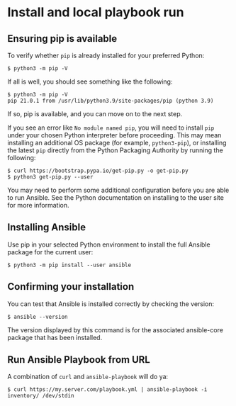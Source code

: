 # Install and local playbook run

## Ensuring pip is available
To verify whether `pip` is already installed for your preferred Python:

```
$ python3 -m pip -V
```
If all is well, you should see something like the following:

```
$ python3 -m pip -V
pip 21.0.1 from /usr/lib/python3.9/site-packages/pip (python 3.9)
```
If so, pip is available, and you can move on to the next step.

If you see an error like `No module named pip`, you will need to install `pip` under your chosen Python interpreter before proceeding. This may mean installing an additional OS package (for example, `python3-pip`), or installing the latest `pip` directly from the Python Packaging Authority by running the following:
```
$ curl https://bootstrap.pypa.io/get-pip.py -o get-pip.py
$ python3 get-pip.py --user
```
You may need to perform some additional configuration before you are able to run Ansible. See the Python documentation on installing to the user site for more information.

## Installing Ansible
Use pip in your selected Python environment to install the full Ansible package for the current user:
```
$ python3 -m pip install --user ansible
```

## Confirming your installation
You can test that Ansible is installed correctly by checking the version:
```
$ ansible --version
```
The version displayed by this command is for the associated ansible-core package that has been installed.

## Run Ansible Playbook from URL

A combination of `curl` and `ansible-playbook` will do ya:
```
$ curl https://my.server.com/playbook.yml | ansible-playbook -i inventory/ /dev/stdin
```
